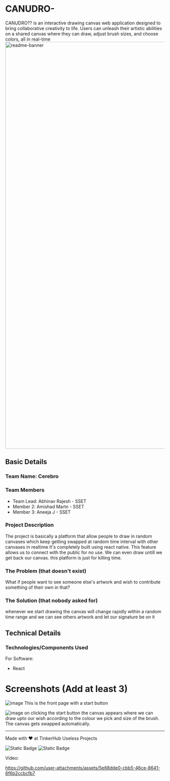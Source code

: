 # CANUDRO-
 CANUDRO?? is an interactive drawing canvas web application designed to bring collaborative creativity to life. Users can unleash their artistic abilities on a shared canvas where they can draw, adjust brush sizes, and choose colors, all in real-time
<img width="1280" alt="readme-banner" src="https://github.com/user-attachments/assets/35332e92-44cb-425b-9dff-27bcf1023c6c">

## Basic Details
### Team Name: Cerebro


### Team Members
- Team Lead: Abhinav Rajesh - SSET
- Member 2: Amishad Martn - SSET
- Member 3: Aneeja J - SSET

### Project Description
The project is basically a platform that allow people to draw in random canvases which keep getting swapped at random time interval with other canvases in realtime 
It's completely built using react native. This feature allows us to connect with the public for no use. We can even draw untill we get back our canvas. this platform is just for killing time.
### The Problem (that doesn't exist)
What if people want to see someone else's artwork and wish to contribute something of their own in that?

### The Solution (that nobody asked for)
whenever we start drawing the canvas will change rapidly within a random time range and we can see others artwork and let our signature be on it

## Technical Details
### Technologies/Components Used
For Software:
- React

# Screenshots (Add at least 3)
![image](https://github.com/user-attachments/assets/b44588af-118a-448f-99d4-fca4dd613985)
This is the front page with a start button

![image](https://github.com/user-attachments/assets/0fe319f3-6c33-450b-be03-39bf0bb2a7d6)
on clicking the start button the canvas appears where we can draw upto our wish according to the colour we pick and size of the brush. The canvas gets swapped automatically. 

---
Made with ❤️ at TinkerHub Useless Projects 

![Static Badge](https://img.shields.io/badge/TinkerHub-24?color=%23000000&link=https%3A%2F%2Fwww.tinkerhub.org%2F)
![Static Badge](https://img.shields.io/badge/UselessProject--24-24?link=https%3A%2F%2Fwww.tinkerhub.org%2Fevents%2FQ2Q1TQKX6Q%2FUseless%2520Projects)

Video:


https://github.com/user-attachments/assets/5e68dde0-cbb5-46ce-8641-6f6b2ccbcfb7



